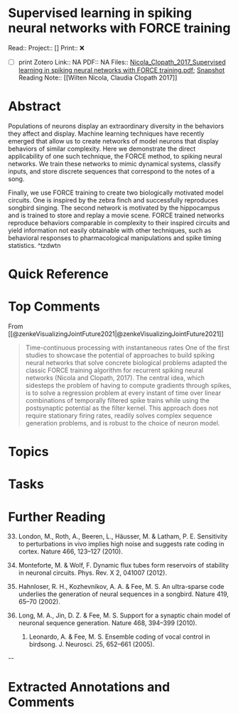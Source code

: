 

# Supervised learning in spiking neural networks with FORCE training
Read:: 
Project:: []
Print::  ❌
- [ ] print 
Zotero Link:: NA
PDF:: NA
Files:: [Nicola_Clopath_2017_Supervised learning in spiking neural networks with FORCE training.pdf](file:///home/michaelt/Insync/m@tarlton.info/Google%20Drive/06.%20Zotero/storage/3W6N9KGK/Nicola_Clopath_2017_Supervised%20learning%20in%20spiking%20neural%20networks%20with%20FORCE%20training.pdf); [Snapshot](file:///home/michaelt/Insync/m@tarlton.info/Google%20Drive/06.%20Zotero/storage/UEVPXKLU/s41467-017-01827-3.html)
Reading Note:: [[Wilten Nicola, Claudia Clopath 2017]]

# Abstract
Populations of neurons display an extraordinary diversity in the behaviors they affect and display. Machine learning techniques have recently emerged that allow us to create networks of model neurons that display behaviors of similar complexity. Here we demonstrate the direct applicability of one such technique, the FORCE method, to spiking neural networks. We train these networks to mimic dynamical systems, classify inputs, and store discrete sequences that correspond to the notes of a song. 

Finally, we use FORCE training to create two biologically motivated model circuits. One is inspired by the zebra finch and successfully reproduces songbird singing. The second network is motivated by the hippocampus and is trained to store and replay a movie scene. FORCE trained networks reproduce behaviors comparable in complexity to their inspired circuits and yield information not easily obtainable with other techniques, such as behavioral responses to pharmacological manipulations and spike timing statistics. ^tzdwtn

# Quick Reference


# Top Comments
From [[@zenkeVisualizingJointFuture2021|@zenkeVisualizingJointFuture2021]]
> Time-continuous processing with instantaneous rates One of the first studies to showcase the potential of approaches to build spiking neural networks that solve concrete biological problems adapted the classic FORCE training algorithm for recurrent spiking neural networks (Nicola and Clopath, 2017). The central idea, which sidesteps the problem of having to compute gradients through spikes, is to solve a regression problem at every instant of time over linear combinations of temporally filtered spike trains while using the postsynaptic potential as the filter kernel. This approach does not require stationary firing rates, readily solves complex sequence generation problems, and is robust to the choice of neuron model.



# Topics


# Tasks


# Further Reading
33. London, M., Roth, A., Beeren, L., Häusser, M. & Latham, P. E. Sensitivity to perturbations in vivo implies high noise and suggests rate coding in cortex. Nature 466, 123–127 (2010).
34. Monteforte, M. & Wolf, F. Dynamic flux tubes form reservoirs of stability in neuronal circuits. Phys. Rev. X 2, 041007 (2012).
35. Hahnloser, R. H., Kozhevnikov, A. A. & Fee, M. S. An ultra-sparse code
underlies the generation of neural sequences in a songbird. Nature 419, 65–70 (2002).

36. Long, M. A., Jin, D. Z. & Fee, M. S. Support for a synaptic chain model of
neuronal sequence generation. Nature 468, 394–399 (2010).

	1. Leonardo, A. & Fee, M. S. Ensemble coding of vocal control in birdsong. J. Neurosci. 25, 652–661 (2005).

--
# Extracted Annotations and Comments
